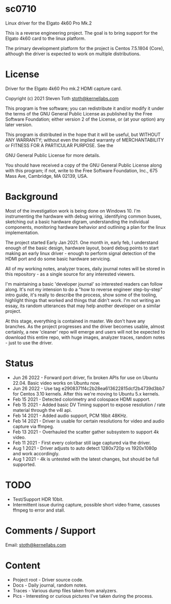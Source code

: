 # sc0710
Linux driver for the Elgato 4k60 Pro Mk.2

This is a reverse engineering project. The goal is to bring support for the
Elgato 4k60 card to the linux platform.

The primary development platform for the project is Centos 7.5.1804 (Core), although
the driver is expected to work on multiple distributions.

# License
Driver for the Elgato 4k60 Pro mk.2 HDMI capture card.

Copyright (c) 2021 Steven Toth <stoth@kernellabs.com>

This program is free software; you can redistribute it and/or modify
it under the terms of the GNU General Public License as published by
the Free Software Foundation; either version 2 of the License, or
(at your option) any later version.

This program is distributed in the hope that it will be useful,
but WITHOUT ANY WARRANTY; without even the implied warranty of
MERCHANTABILITY or FITNESS FOR A PARTICULAR PURPOSE.  See the

GNU General Public License for more details.

You should have received a copy of the GNU General Public License
along with this program; if not, write to the Free Software
Foundation, Inc., 675 Mass Ave, Cambridge, MA 02139, USA.

# Background
Most of the investigation work is being done on Windows 10.
I'm instrumenting the hardware with debug wiring, identifying common
buses, sketching out a basic hardware digram, understanding the
individual components, monitoring hardware behavior and outlining
a plan for the linux implementation.

The project started Early Jan 2021. One month in, early feb, I understand enough of the
basic design, hardware layout, board debug points to start making an early
linux driver - enough to perform signal detection of the HDMI port and do some
basic hardware servicing.

All of my working notes, analyzer traces, daily journal notes will be
stored in this repository - as a single source for any interested viewers.

I'm maintaining a basic 'developer journal' so interested readers can follow along.
It's not my intension to do a "how to reverse engineer step-by-step" intro guide,
it's really to describe the process, show some of the tooling, highlight things that
worked and things that didn't work. I'm not writing an essay, its random utterances
that may help another developer on a similar project.

At this stage, everything is contained in master. We don't have any branches. As the
project progresses and the driver becomes usable, almost certainly, a new 'cleaner' repo
will emerge and users will not be expected to download this entire repo, with huge images,
analyzer traces, random notes - just to use the driver.

# Status
* Jun 26 2022 - Forward port driver, fix broken APIs for use on Ubuntu 22.04. Basic video works on Ubuntu now.
* Jun 26 2022 - Use tag e2908371f4c2b28ea613622815dcf2b4739d3bb7 for Centos 3.10 kernels. After this we're moving to Ubuntu 5.x kernels.
* Feb 15 2021 - Detected colorimetry and colospace HDMI support.
* Feb 15 2021 - Added basic DV Timing support to expose resolution / rate material through the v4l api.
* Feb 14 2021 - Added audio support, PCM 16bit 48KHz.
* Feb 14 2021 - Driver is usable for certain resolutions for video and audio capture via ffmpeg.
* Feb 13 2021 - Overhauled the scatter gather subsystem to support 4k video.
* Feb 11 2021 - First every colorbar still iage captured via the driver.
* Aug  1 2021 - Driver adjusts to auto detect 1280x720p vs 1920x1080p and work accordingly.
* Aug  1 2021 - 4k is untested with the latest changes, but should be full supported.

# TODO
* Test/Support HDR 10bit.
* Intermittent issue during capture, possible short video frame, casuses ffmpeg to error and stall.

# Comments / Support

Email: stoth@kernellabs.com

# Content
* Project root - Driver source code.
* Docs - Daily journal, random notes.
* Traces - Various dump files taken from analyzers.
* Pics - Interesting or curious pictures I've taken during the process.

